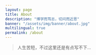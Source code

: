 ```yaml
---
layout: page
title: About
description: "博学而笃志，切问而近思"
banner: "/assets/img/banner/about.jpg"
multilingual: true
permalink: /about
---
```


> 人生苦短，不过这里还是有点写不下...
